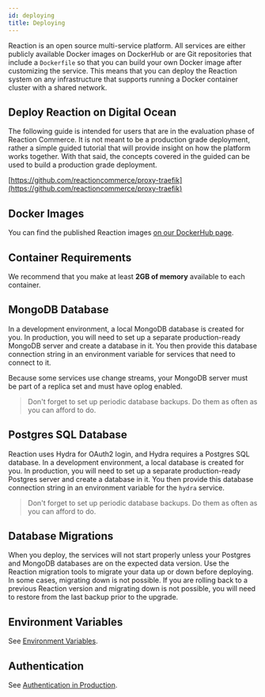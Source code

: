 ```yaml
---
id: deploying
title: Deploying
---
```


Reaction is an open source multi-service platform. All services are either publicly available Docker images on DockerHub or are Git repositories that include a `Dockerfile` so that you can build your own Docker image after customizing the service. This means that you can deploy the Reaction system on any infrastructure that supports running a Docker container cluster with a shared network.

## Deploy Reaction on Digital Ocean

The following guide is intended for users that are in the evaluation phase of Reaction Commerce. It is not meant to be a production grade deployment, rather a simple guided tutorial that will provide insight on how the platform works together. With that said, the concepts covered in the guided can be used to build a production grade deployment.

[https://github.com/reactioncommerce/proxy-traefik](https://github.com/reactioncommerce/proxy-traefik)

## Docker Images

You can find the published Reaction images [on our DockerHub page](https://hub.docker.com/u/reactioncommerce).

## Container Requirements

We recommend that you make at least **2GB of memory** available to each container.

## MongoDB Database

In a development environment, a local MongoDB database is created for you. In production, you will need to set up a separate production-ready MongoDB server and create a database in it. You then provide this database connection string in an environment variable for services that need to connect to it.

Because some services use change streams, your MongoDB server must be part of a replica set and must have oplog enabled.

> Don't forget to set up periodic database backups. Do them as often as you can afford to do.

## Postgres SQL Database

Reaction uses Hydra for OAuth2 login, and Hydra requires a Postgres SQL database. In a development environment, a local database is created for you. In production, you will need to set up a separate production-ready Postgres server and create a database in it. You then provide this database connection string in an environment variable for the `hydra` service.

> Don't forget to set up periodic database backups. Do them as often as you can afford to do.

## Database Migrations

When you deploy, the services will not start properly unless your Postgres and MongoDB databases are on the expected data version. Use the Reaction migration tools to migrate your data up or down before deploying. In some cases, migrating down is not possible. If you are rolling back to a previous Reaction version and migrating down is not possible, you will need to restore from the last backup prior to the upgrade.

## Environment Variables

See [Environment Variables](./environment-variables).

## Authentication

See [Authentication in Production](./authentication-in-prod).
